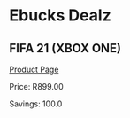 
# Ebucks Dealz
## FIFA 21 (XBOX ONE)
[Product Page](https://www.ebucks.com/web/shop/productSelected.do?prodId=1058698811&catId=1158501102)

Price: R899.00

Savings: 100.0


	